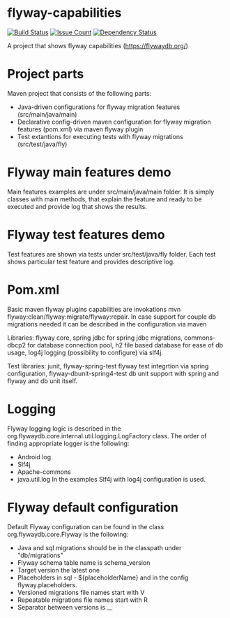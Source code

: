 # flyway-capabilities
[![Build Status](https://travis-ci.org/Iurii-Dziuban/flyway-capabilities.svg?branch=master)](https://travis-ci.org/Iurii-Dziuban/flyway-capabilities)
[![Issue Count](https://codeclimate.com/github/Iurii-Dziuban/flyway-capabilities/badges/issue_count.svg)](https://codeclimate.com/github/Iurii-Dziuban/flyway-capabilities)
[![Dependency Status](https://www.versioneye.com/user/projects/57b8ae77fc182700376fe67e/badge.svg?style=flat-square)](https://www.versioneye.com/user/projects/57b8ae77fc182700376fe67e)

A project that shows flyway capabilities (https://flywaydb.org/)

# Project parts
Maven project that consists of the following parts:
- Java-driven configurations for flyway migration features (src/main/java/main)
- Declarative config-driven maven configuration for flyway migration features (pom.xml) via maven flyway plugin 
- Test extantions for executing tests with flyway migrations (src/test/java/fly) 

# Flyway main features demo
Main features examples are under src/main/java/main folder. It is simply classes with main methods, that explain the feature and ready to be executed and provide log that shows the results.

# Flyway test features demo
Test features are shown via tests under src/test/java/fly folder. Each test shows particular test feature and provides descriptive log.

# Pom.xml
Basic maven flyway plugins capabilities are invokations mvn flyway:clean/flyway:migrate/flyway:repair.
In case support for couple db migrations needed it can be described in the configuration via maven <executions>

Libraries: flyway core, spring jdbc for spring jdbc migrations, commons-dbcp2 for database connection pool, h2 file based database for ease of db usage, log4j logging (possibility to configure) via slf4j.

Test libraries: junit, flyway-spring-test flyway test integrtion via spring configuration, flyway-dbunit-spring4-test db unit support with spring and flyway and db unit itself.

# Logging
Flyway logging logic is described in the org.flywaydb.core.internal.util.logging.LogFactory class. 
The order of finding appropriate logger is the following:
- Android log
- Slf4j
- Apache-commons
- java.util.log
In the examples Slf4j with log4j configuration is used.

# Flyway default configuration
Default Flyway configuration can be found in the class org.flywaydb.core.Flyway is the following:
- Java and sql migrations should be in the classpath under "db/migrations"
- Flyway schema table name is schema_version
- Target version the latest one
- Placeholders in sql - ${placeholderName} and in the config flyway.placeholders.<placeholderName>
- Versioned migrations file names start with V
- Repeatable migrations file names start with R
- Separator between versions is __
